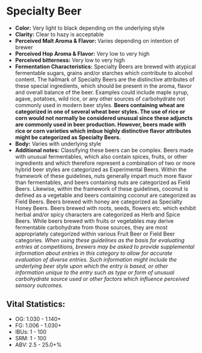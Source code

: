 # Specialty Beer

- **Color:** Very light to black depending on the underlying style
- **Clarity:** Clear to hazy is acceptable
- **Perceived Malt Aroma & Flavor:** Varies depending on intention of brewer
- **Perceived Hop Aroma & Flavor:** Very low to very high
- **Perceived bitterness:** Very low to very high
- **Fermentation Characteristics:** Specialty Beers are brewed with atypical fermentable sugars, grains and/or starches which contribute to alcohol content. The hallmark of Specialty Beers are the distinctive attributes of these special ingredients, which should be present in the aroma, flavor and overall balance of the beer. Examples could include maple syrup, agave, potatoes, wild rice, or any other sources of carbohydrate not commonly used in modern beer styles. **Beers containing wheat are categorized in one of several wheat beer styles. The use of rice or corn would not normally be considered unusual since these adjuncts are commonly used in beer production. However, beers made with rice or corn varieties which imbue highly distinctive flavor attributes might be categorized as Specialty Beers.**
- **Body:** Varies with underlying style
- **Additional notes:** Classifying these beers can be complex. Beers made with unusual fermentables, which also contain spices, fruits, or other ingredients and which therefore represent a combination of two or more hybrid beer styles are categorized as Experimental Beers. Within the framework of these guidelines, nuts generally impart much more flavor than fermentables, and beers containing nuts are categorized as Field Beers. Likewise, within the framework of these guidelines, coconut is defined as a vegetable and beers containing coconut are categorized as Field Beers. Beers brewed with honey are categorized as Specialty Honey Beers. Beers brewed with roots, seeds, flowers etc. which exhibit herbal and/or spicy characters are categorized as Herb and Spice Beers. While beers brewed with fruits or vegetables may derive fermentable carbohydrate from those sources, they are most appropriately categorized within various Fruit Beer or Field Beer categories. _When using these guidelines as the basis for evaluating entries at competitions, brewers may be asked to provide supplemental information about entries in this category to allow for accurate evaluation of diverse entries. Such information might include the underlying beer style upon which the entry is based, or other information unique to the entry such as type or form of unusual carbohydrate source used or other factors which influence perceived sensory outcomes._

## Vital Statistics:

- OG: 1.030 - 1.140+
- FG: 1.006 - 1.030+
- IBUs: 1 - 100
- SRM: 1 - 100
- ABV: 2.5 - 25.0+%
